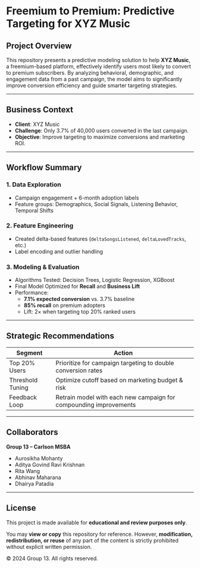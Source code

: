 #  Freemium to Premium: Predictive Targeting for XYZ Music

##  Project Overview
This repository presents a predictive modeling solution to help **XYZ Music**, a freemium-based platform, effectively identify users most likely to convert to premium subscribers. By analyzing behavioral, demographic, and engagement data from a past campaign, the model aims to significantly improve conversion efficiency and guide smarter targeting strategies.

---

##  Business Context
- **Client**: XYZ Music
- **Challenge**: Only 3.7% of 40,000 users converted in the last campaign.
- **Objective**: Improve targeting to maximize conversions and marketing ROI.

---

##  Workflow Summary

### 1. **Data Exploration**
- Campaign engagement + 6-month adoption labels
- Feature groups: Demographics, Social Signals, Listening Behavior, Temporal Shifts

### 2. **Feature Engineering**
- Created delta-based features (`deltaSongsListened`, `deltaLovedTracks`, etc.)
- Label encoding and outlier handling

### 3. **Modeling & Evaluation**
- Algorithms Tested: Decision Trees, Logistic Regression, XGBoost
- Final Model Optimized for **Recall** and **Business Lift**
- Performance:
  - **7.1% expected conversion** vs. 3.7% baseline
  - **85% recall** on premium adopters
  - Lift: 2× when targeting top 20% ranked users

---

##  Strategic Recommendations

| Segment           | Action |
|------------------|--------|
|  Top 20% Users | Prioritize for campaign targeting to double conversion rates |
|  Threshold Tuning | Optimize cutoff based on marketing budget & risk |
|  Feedback Loop  | Retrain model with each new campaign for compounding improvements |

---


##  Collaborators

**Group 13 – Carlson MSBA**
- Aurosikha Mohanty  
- Aditya Govind Ravi Krishnan  
- Rita Wang  
- Abhinav Maharana  
- Dhairya Patadia  

---

##  License

This project is made available for **educational and review purposes only**.

You may **view or copy** this repository for reference. However, **modification, redistribution, or reuse** of any part of the content is strictly prohibited without explicit written permission.

© 2024 Group 13. All rights reserved.

